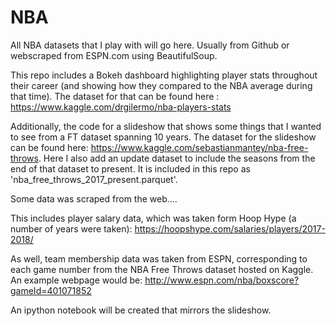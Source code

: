 # NBA
All NBA datasets that I play with will go here. Usually from Github or webscraped from ESPN.com using BeautifulSoup.

This repo includes a Bokeh dashboard highlighting player stats throughout their career (and showing how they compared to the NBA average during that time). The dataset for that can be found here : https://www.kaggle.com/drgilermo/nba-players-stats

Additionally, the code for a slideshow that shows some things that I wanted to see from a FT dataset spanning 10 years. The dataset for the slideshow can be found here: https://www.kaggle.com/sebastianmantey/nba-free-throws. Here I also add an update dataset to include the seasons from the end of that dataset to present. It is included in this repo as 'nba_free_throws_2017_present.parquet'.

Some data was scraped from the web.... 

This includes player salary data, which was taken form Hoop Hype (a number of years were taken): https://hoopshype.com/salaries/players/2017-2018/

As well, team membership data was taken from ESPN, corresponding to each game number from the NBA Free Throws dataset hosted on Kaggle.
An example webpage would be: http://www.espn.com/nba/boxscore?gameId=401071852

An ipython notebook will be created that mirrors the slideshow.
